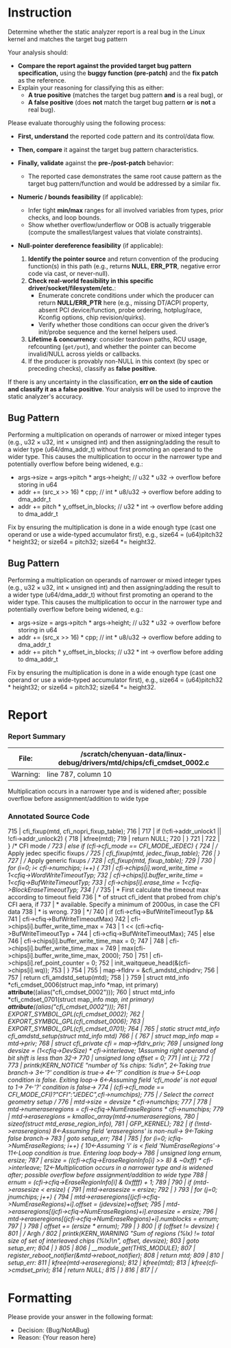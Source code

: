 # Instruction

Determine whether the static analyzer report is a real bug in the Linux kernel and matches the target bug pattern

Your analysis should:
- **Compare the report against the provided target bug pattern specification,** using the **buggy function (pre-patch)** and the **fix patch** as the reference.
- Explain your reasoning for classifying this as either:
  - **A true positive** (matches the target bug pattern **and** is a real bug), or
  - **A false positive** (does **not** match the target bug pattern **or** is **not** a real bug).

Please evaluate thoroughly using the following process:

- **First, understand** the reported code pattern and its control/data flow.
- **Then, compare** it against the target bug pattern characteristics.
- **Finally, validate** against the **pre-/post-patch** behavior:
  - The reported case demonstrates the same root cause pattern as the target bug pattern/function and would be addressed by a similar fix.

- **Numeric / bounds feasibility** (if applicable):
  - Infer tight **min/max** ranges for all involved variables from types, prior checks, and loop bounds.
  - Show whether overflow/underflow or OOB is actually triggerable (compute the smallest/largest values that violate constraints).

- **Null-pointer dereference feasibility** (if applicable):
  1. **Identify the pointer source** and return convention of the producing function(s) in this path (e.g., returns **NULL**, **ERR_PTR**, negative error code via cast, or never-null).
  2. **Check real-world feasibility in this specific driver/socket/filesystem/etc.**:
     - Enumerate concrete conditions under which the producer can return **NULL/ERR_PTR** here (e.g., missing DT/ACPI property, absent PCI device/function, probe ordering, hotplug/race, Kconfig options, chip revision/quirks).
     - Verify whether those conditions can occur given the driver’s init/probe sequence and the kernel helpers used.
  3. **Lifetime & concurrency**: consider teardown paths, RCU usage, refcounting (`get/put`), and whether the pointer can become invalid/NULL across yields or callbacks.
  4. If the producer is provably non-NULL in this context (by spec or preceding checks), classify as **false positive**.

If there is any uncertainty in the classification, **err on the side of caution and classify it as a false positive**. Your analysis will be used to improve the static analyzer's accuracy.

## Bug Pattern

Performing a multiplication on operands of narrower or mixed integer types (e.g., u32 × u32, int × unsigned int) and then assigning/adding the result to a wider type (u64/dma_addr_t) without first promoting an operand to the wider type. This causes the multiplication to occur in the narrower type and potentially overflow before being widened, e.g.:

- args->size = args->pitch * args->height;        // u32 * u32 -> overflow before storing in u64
- addr += (src_x >> 16) * cpp;                     // int * u8/u32 -> overflow before adding to dma_addr_t
- addr += pitch * y_offset_in_blocks;              // u32 * int -> overflow before adding to dma_addr_t

Fix by ensuring the multiplication is done in a wide enough type (cast one operand or use a wide-typed accumulator first), e.g., size64 = (u64)pitch32 * height32; or size64 = pitch32; size64 *= height32.

## Bug Pattern

Performing a multiplication on operands of narrower or mixed integer types (e.g., u32 × u32, int × unsigned int) and then assigning/adding the result to a wider type (u64/dma_addr_t) without first promoting an operand to the wider type. This causes the multiplication to occur in the narrower type and potentially overflow before being widened, e.g.:

- args->size = args->pitch * args->height;        // u32 * u32 -> overflow before storing in u64
- addr += (src_x >> 16) * cpp;                     // int * u8/u32 -> overflow before adding to dma_addr_t
- addr += pitch * y_offset_in_blocks;              // u32 * int -> overflow before adding to dma_addr_t

Fix by ensuring the multiplication is done in a wide enough type (cast one operand or use a wide-typed accumulator first), e.g., size64 = (u64)pitch32 * height32; or size64 = pitch32; size64 *= height32.

# Report

### Report Summary

File:| /scratch/chenyuan-data/linux-debug/drivers/mtd/chips/cfi_cmdset_0002.c
---|---
Warning:| line 787, column 10
Multiplication occurs in a narrower type and is widened after; possible
overflow before assignment/addition to wide type

### Annotated Source Code


715   | 		cfi_fixup(mtd, cfi_nopri_fixup_table);
716   |
717   |  if (!cfi->addr_unlock1 || !cfi->addr_unlock2) {
718   | 			kfree(mtd);
719   |  return NULL;
720   | 		}
721   |
722   | 	} /* CFI mode */
723   |  else if (cfi->cfi_mode == CFI_MODE_JEDEC) {
724   |  /* Apply jedec specific fixups */
725   | 		cfi_fixup(mtd, jedec_fixup_table);
726   | 	}
727   |  /* Apply generic fixups */
728   | 	cfi_fixup(mtd, fixup_table);
729   |
730   |  for (i=0; i< cfi->numchips; i++) {
731   | 		cfi->chips[i].word_write_time = 1<<cfi->cfiq->WordWriteTimeoutTyp;
732   | 		cfi->chips[i].buffer_write_time = 1<<cfi->cfiq->BufWriteTimeoutTyp;
733   | 		cfi->chips[i].erase_time = 1<<cfi->cfiq->BlockEraseTimeoutTyp;
734   |  /*
735   |  * First calculate the timeout max according to timeout field
736   |  * of struct cfi_ident that probed from chip's CFI aera, if
737   |  * available. Specify a minimum of 2000us, in case the CFI data
738   |  * is wrong.
739   |  */
740   |  if (cfi->cfiq->BufWriteTimeoutTyp &&
741   | 		    cfi->cfiq->BufWriteTimeoutMax)
742   | 			cfi->chips[i].buffer_write_time_max =
743   | 				1 << (cfi->cfiq->BufWriteTimeoutTyp +
744   | 				      cfi->cfiq->BufWriteTimeoutMax);
745   |  else
746   | 			cfi->chips[i].buffer_write_time_max = 0;
747   |
748   | 		cfi->chips[i].buffer_write_time_max =
749   |  max(cfi->chips[i].buffer_write_time_max, 2000);
750   |
751   | 		cfi->chips[i].ref_point_counter = 0;
752   |  init_waitqueue_head(&(cfi->chips[i].wq));
753   | 	}
754   |
755   | 	map->fldrv = &cfi_amdstd_chipdrv;
756   |
757   |  return cfi_amdstd_setup(mtd);
758   | }
759   | struct mtd_info *cfi_cmdset_0006(struct map_info *map, int primary) __attribute__((alias("cfi_cmdset_0002")));
760   | struct mtd_info *cfi_cmdset_0701(struct map_info *map, int primary) __attribute__((alias("cfi_cmdset_0002")));
761   | EXPORT_SYMBOL_GPL(cfi_cmdset_0002);
762   | EXPORT_SYMBOL_GPL(cfi_cmdset_0006);
763   | EXPORT_SYMBOL_GPL(cfi_cmdset_0701);
764   |
765   | static struct mtd_info *cfi_amdstd_setup(struct mtd_info *mtd)
766   | {
767   |  struct map_info *map = mtd->priv;
768   |  struct cfi_private *cfi = map->fldrv_priv;
769   |  unsigned long devsize = (1<<cfi->cfiq->DevSize) * cfi->interleave;
    1Assuming right operand of bit shift is less than 32→
770   |  unsigned long offset = 0;
771   |  int i,j;
772   |
773   |  printk(KERN_NOTICE "number of %s chips: %d\n",
    2←Taking true branch→
    3←'?' condition is true→
    4←'?' condition is true→
    5←Loop condition is false.  Exiting loop→
    6←Assuming field 'cfi_mode' is not equal to 1→
    7←'?' condition is false→
774   |  (cfi->cfi_mode == CFI_MODE_CFI)?"CFI":"JEDEC",cfi->numchips);
775   |  /* Select the correct geometry setup */
776   |  mtd->size = devsize * cfi->numchips;
777   |
778   | 	mtd->numeraseregions = cfi->cfiq->NumEraseRegions * cfi->numchips;
779   | 	mtd->eraseregions = kmalloc_array(mtd->numeraseregions,
780   |  sizeof(struct mtd_erase_region_info),
781   |  GFP_KERNEL);
782   |  if (!mtd->eraseregions)
    8←Assuming field 'eraseregions' is non-null→
    9←Taking false branch→
783   |  goto setup_err;
784   |
785   |  for (i=0; i<cfi->cfiq->NumEraseRegions; i++) {
    10←Assuming 'i' is < field 'NumEraseRegions'→
    11←Loop condition is true.  Entering loop body→
786   |  unsigned long ernum, ersize;
787   |  ersize = ((cfi->cfiq->EraseRegionInfo[i] >> 8) & ~0xff) * cfi->interleave;
    12←Multiplication occurs in a narrower type and is widened after; possible overflow before assignment/addition to wide type
788   | 		ernum = (cfi->cfiq->EraseRegionInfo[i] & 0xffff) + 1;
789   |
790   |  if (mtd->erasesize < ersize) {
791   | 			mtd->erasesize = ersize;
792   | 		}
793   |  for (j=0; j<cfi->numchips; j++) {
794   | 			mtd->eraseregions[(j*cfi->cfiq->NumEraseRegions)+i].offset = (j*devsize)+offset;
795   | 			mtd->eraseregions[(j*cfi->cfiq->NumEraseRegions)+i].erasesize = ersize;
796   | 			mtd->eraseregions[(j*cfi->cfiq->NumEraseRegions)+i].numblocks = ernum;
797   | 		}
798   | 		offset += (ersize * ernum);
799   | 	}
800   |  if (offset != devsize) {
801   |  /* Argh */
802   |  printk(KERN_WARNING "Sum of regions (%lx) != total size of set of interleaved chips (%lx)\n", offset, devsize);
803   |  goto setup_err;
804   | 	}
805   |
806   | 	__module_get(THIS_MODULE);
807   | 	register_reboot_notifier(&mtd->reboot_notifier);
808   |  return mtd;
809   |
810   |  setup_err:
811   | 	kfree(mtd->eraseregions);
812   | 	kfree(mtd);
813   | 	kfree(cfi->cmdset_priv);
814   |  return NULL;
815   | }
816   |
817   | /*

# Formatting

Please provide your answer in the following format:

- Decision: {Bug/NotABug}
- Reason: {Your reason here}
